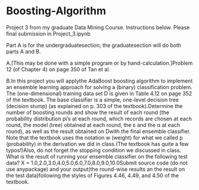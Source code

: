 # Boosting-Algorithm
Project 3 from my graduate Data Mining Course. Instructions below. Please final submission in Project_3.ipynb

Part A is for the undergraduatesection; the graduatesection will do both parts A and B.

A.[This may be done with a simple program or by hand-calculation.]Problem 12 (of Chapter 4) on page 350 of Tan et al.

B.In this project you will applythe AdaBoost boosting algorithm to implement an ensemble learning approach for solving a (binary) 
classification problem. The (one-dimensional) training data set D is given in Table 4.12 on page 352 of the textbook. The base classifier 
is a simple, one-level decision tree (decision stump) (as explained on p. 303 of the textbook).Determine the number of boosting rounds 
and show the result of each round (the probability distribution pi’s at each round, which records are chosen at each round, the model 
(tree) obtained at each round, the ε and the α at each round), as well as the result obtained on Dwith the final ensemble classifier.
Note that the textbook uses the notation w (weight) for what we called p (probability) in the derivation we did in class.(The textbook 
has quite a few typos!)Also, do not forget the stopping condition we discussed in class. What is the result of running your ensemble 
classifier on the following test data? X =   1.0,2.0,3.0,4.0,5.0,6.0,7.0,8.0,9.0,10.0Submit source code (do not use anypackage) and your 
output(the round-wise results an the result on the test data)following the styles of Figures 4.46, 4.49, and 4.50 of the textbook.
